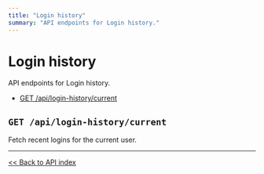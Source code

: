 ```yaml
---
title: "Login history"
summary: "API endpoints for Login history."
---
```


# Login history

API endpoints for Login history.

  - [GET /api/login-history/current](#get-apilogin-historycurrent)

## `GET /api/login-history/current`

Fetch recent logins for the current user.

---

[<< Back to API index](../api-documentation.md)